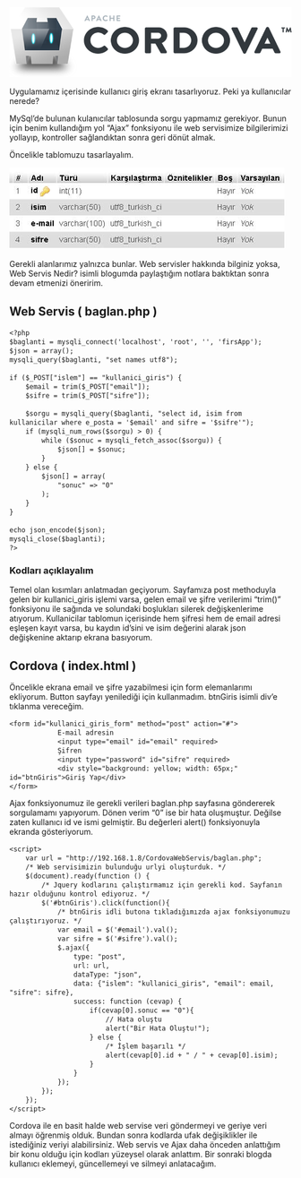 ![resim](https://raw.githubusercontent.com/ibrhmefe/CordovaWebServis/main/apache%20logo.png)

Uygulamamız içerisinde kullanıcı giriş ekranı tasarlıyoruz. Peki ya kullanıcılar nerede?

MySql’de bulunan kulanıcılar tablosunda sorgu yapmamız gerekiyor. Bunun için benim kullandığım yol “Ajax” fonksiyonu ile web servisimize bilgilerimizi yollayıp, kontroller sağlandıktan sonra geri dönüt almak.


Öncelikle tablomuzu tasarlayalım.

![resim](https://raw.githubusercontent.com/ibrhmefe/CordovaWebServis/main/resim1.jpg)

Gerekli alanlarımız yalnızca bunlar. Web servisler hakkında bilginiz yoksa, Web Servis Nedir? isimli blogumda paylaştığım notlara baktıktan sonra devam etmenizi öneririm.


## Web Servis ( baglan.php )

```
<?php
$baglanti = mysqli_connect('localhost', 'root', '', 'firsApp');
$json = array();
mysqli_query($baglanti, "set names utf8");

if ($_POST["islem"] == "kullanici_giris") {
    $email = trim($_POST["email"]);
    $sifre = trim($_POST["sifre"]);

    $sorgu = mysqli_query($baglanti, "select id, isim from kullanicilar where e_posta = '$email' and sifre = '$sifre'");
    if (mysqli_num_rows($sorgu) > 0) {
        while ($sonuc = mysqli_fetch_assoc($sorgu)) {
            $json[] = $sonuc;
        }
    } else {
        $json[] = array(
            "sonuc" => "0"
        );
    }
}

echo json_encode($json);
mysqli_close($baglanti);
?>

```

### Kodları açıklayalım


Temel olan kısımları anlatmadan geçiyorum. Sayfamıza post methoduyla gelen bir kullanici_giris işlemi varsa, gelen email ve şifre verilerimi “trim()” fonksiyonu ile sağında ve solundaki boşlukları silerek değişkenlerime atıyorum. Kullanicilar tablomun içerisinde hem şifresi hem de email adresi eşleşen kayıt varsa, bu kaydın id’sini ve isim değerini alarak json değişkenine aktarıp ekrana basıyorum.

## Cordova ( index.html )

Öncelikle ekrana email ve şifre yazabilmesi için form elemanlarımı ekliyorum. Button sayfayı yenilediği için kullanmadım. btnGiris isimli div’e tıklanma vereceğim.
```
<form id="kullanici_giris_form" method="post" action="#">
            E-mail adresin
            <input type="email" id="email" required>
            Şifren
            <input type="password" id="sifre" required>
            <div style="background: yellow; width: 65px;" id="btnGiris">Giriş Yap</div>
</form>
```

Ajax fonksiyonumuz ile gerekli verileri baglan.php sayfasına göndererek sorgulamamı yapıyorum. Dönen verim “0” ise bir hata oluşmuştur. Değilse zaten kullanıcı id ve ismi gelmiştir. Bu değerleri alert() fonksiyonuyla ekranda gösteriyorum.

```
<script>
    var url = "http://192.168.1.8/CordovaWebServis/baglan.php";
    /* Web servisimizin bulunduğu urlyi oluşturduk. */
    $(document).ready(function () {
        /* Jquery kodlarını çalıştırmamız için gerekli kod. Sayfanın hazır olduğunu kontrol ediyoruz. */
        $('#btnGiris').click(function(){
            /* btnGiris idli butona tıkladığımızda ajax fonksiyonumuzu çalıştırıyoruz. */
            var email = $('#email').val();
            var sifre = $('#sifre').val();
            $.ajax({
                type: "post",
                url: url,
                dataType: "json",
                data: {"islem": "kullanici_giris", "email": email, "sifre": sifre},
                success: function (cevap) {
                    if(cevap[0].sonuc == "0"){
                        // Hata oluştu
                        alert("Bir Hata Oluştu!");
                    } else {
                        /* İşlem başarılı */
                        alert(cevap[0].id + " / " + cevap[0].isim);
                    }
                }
            });
        });
    });
</script>
```

Cordova ile en basit halde web servise veri göndermeyi ve geriye veri almayı öğrenmiş olduk. Bundan sonra kodlarda ufak değişiklikler ile istediğiniz veriyi alabilirsiniz. Web servis ve Ajax daha önceden anlattığım bir konu olduğu için kodları yüzeysel olarak anlattım. Bir sonraki blogda kullanıcı eklemeyi, güncellemeyi ve silmeyi anlatacağım.